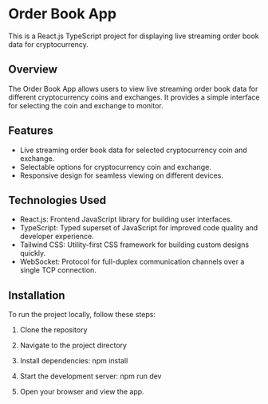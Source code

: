 # Order Book App

This is a React.js TypeScript project for displaying live streaming order book data for cryptocurrency.

## Overview

The Order Book App allows users to view live streaming order book data for different cryptocurrency coins and exchanges. It provides a simple interface for selecting the coin and exchange to monitor.

## Features

- Live streaming order book data for selected cryptocurrency coin and exchange.
- Selectable options for cryptocurrency coin and exchange.
- Responsive design for seamless viewing on different devices.

## Technologies Used

- React.js: Frontend JavaScript library for building user interfaces.
- TypeScript: Typed superset of JavaScript for improved code quality and developer experience.
- Tailwind CSS: Utility-first CSS framework for building custom designs quickly.
- WebSocket: Protocol for full-duplex communication channels over a single TCP connection.

## Installation

To run the project locally, follow these steps:

1. Clone the repository

2. Navigate to the project directory

3. Install dependencies: npm install

4. Start the development server: npm run dev

5. Open your browser and view the app.
